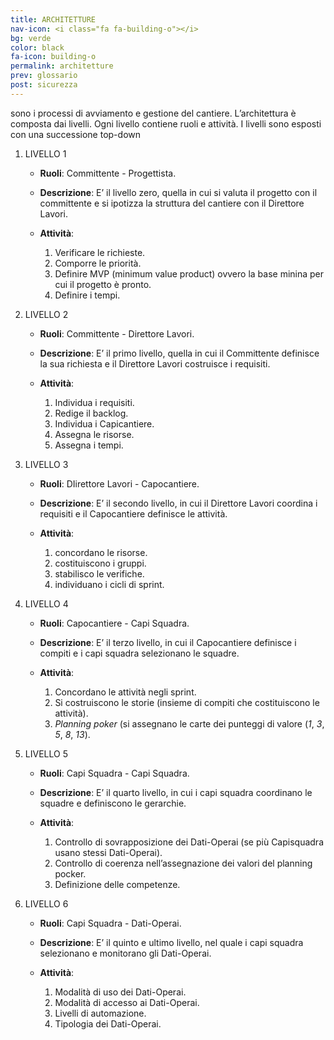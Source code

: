```yaml
---
title: ARCHITETTURE
nav-icon: <i class="fa fa-building-o"></i>
bg: verde
color: black
fa-icon: building-o
permalink: architetture
prev: glossario
post: sicurezza
---
```



sono i processi di avviamento e gestione del cantiere. L’architettura è composta dai livelli. Ogni livello contiene ruoli e attività. I livelli sono esposti con una successione top-down

1. LIVELLO 1 

	* **Ruoli**: Committente - Progettista.

	* **Descrizione**: E’ il livello zero, quella in cui si valuta il progetto con il committente  e si ipotizza la struttura del cantiere con il Direttore Lavori.

	* **Attività**: 

		1. Verificare le richieste.
		2. Comporre le priorità.
		3. Definire MVP (minimum value product) ovvero la base minina per cui il progetto è pronto.
		4. Definire i tempi.

2. LIVELLO 2 

	* **Ruoli**: Committente - Direttore Lavori.

	* **Descrizione**: E’ il primo livello, quella in cui il Committente definisce la sua richiesta e il Direttore Lavori costruisce i requisiti.

	* **Attività**:

		1. Individua i requisiti.
		2. Redige il backlog.
		3. Individua i Capicantiere.
		4. Assegna le risorse.
		5. Assegna i tempi.

3. LIVELLO 3 

	* **Ruoli**: DIirettore Lavori - Capocantiere.

	* **Descrizione**: E’ il secondo livello, in cui il Direttore Lavori coordina i requisiti e il Capocantiere definisce le attività.

	* **Attività**:

		1. concordano le risorse.
		2. costituiscono i gruppi.
		3. stabilisco le verifiche.
		4. individuano i cicli di sprint.

4. LIVELLO 4 

	* **Ruoli**: Capocantiere - Capi Squadra.

	* **Descrizione**: E’ il terzo livello, in cui il Capocantiere definisce i compiti e i capi squadra selezionano le squadre.

	* **Attività**:

		1. Concordano le attività negli sprint.
		2. Si costruiscono le storie (insieme di compiti che costituiscono le attività).
		3. *Planning poker* (si assegnano le carte dei punteggi di valore (*1*, *3*, *5*, *8*, *13*).

5. LIVELLO 5 

	* **Ruoli**: Capi Squadra - Capi Squadra.

	* **Descrizione**: E’ il quarto livello, in cui i capi squadra coordinano le squadre e definiscono le gerarchie.

	* **Attività**:

		1. Controllo di sovrapposizione dei Dati-Operai (se più Capisquadra usano stessi Dati-Operai).
		2. Controllo di coerenza nell’assegnazione dei valori del planning pocker.
		3. Definizione delle competenze.

6. LIVELLO 6 

	* **Ruoli**: Capi Squadra - Dati-Operai.

	* **Descrizione**: E’ il quinto e ultimo livello, nel quale i capi squadra selezionano e monitorano gli Dati-Operai. 

	* **Attività**:

		1. Modalità di uso dei Dati-Operai.
		2. Modalità di accesso ai Dati-Operai.
		3. Livelli di automazione.
		4. Tipologia dei Dati-Operai.
